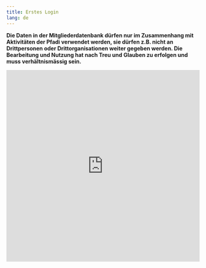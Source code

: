```yaml
---
title: Erstes Login
lang: de
---
```


**Die Daten in der Mitgliederdatenbank dürfen nur im Zusammenhang mit Aktivitäten der Pfadi verwendet werden, sie dürfen z.B. nicht an Drittpersonen oder Drittorganisationen weiter gegeben werden. Die Bearbeitung und Nutzung hat nach Treu und Glauben zu erfolgen und muss verhältnismässig sein.**

<iframe
  style="width: 100%; min-height: 500px"
  src="https://youtu.be/Nuemp-e4oGY](https://www.youtube.com/watch?v=Nuemp-e4oGY"
  frameborder="0"
  allow="accelerometer; autoplay; clipboard-write; encrypted-media; gyroscope; picture-in-picture"
  allowfullscreen
></iframe>
